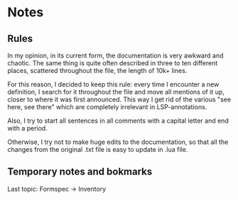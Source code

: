 # Notes

## Rules

In my opinion, in its current form, the documentation is very awkward and
chaotic. The same thing is quite often described in three to ten different
places, scattered throughout the file, the length of 10k+ lines.

For this reason, I decided to keep this rule: every time I encounter a new
definition, I search for it throughout the file and move all mentions of it up,
closer to where it was first announced. This way I get rid of the various "see
here, see there" which are completely irrelevant in LSP-annotations.

Also, I try to start all sentences in all comments with a capital letter and end
with a period.

Otherwise, I try not to make huge edits to the documentation, so that all the
changes from the original .txt file is easy to update in .lua file.

## Temporary notes and bokmarks

Last topic: Formspec -> Inventory
